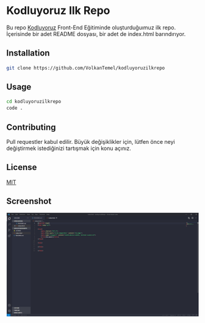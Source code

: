 # Kodluyoruz Ilk Repo

Bu repo [Kodluyoruz](https://www.kodluyoruz.org/) Front-End Eğitiminde oluşturduğuımuz ilk repo. İçerisinde bir adet README dosyası, bir adet de index.html barındırıyor.

## Installation

```bash
git clone https://github.com/VolkanTemel/kodluyoruzilkrepo
```

## Usage

```bash
cd kodluyoruzilkrepo
code .
```

## Contributing

Pull requestler kabul edilir. Büyük değişiklikler için, lütfen önce neyi değiştirmek istediğinizi tartışmak için konu açınız.

## License

[MIT](LICENSE)

## Screenshot

![Project](./pic.png)